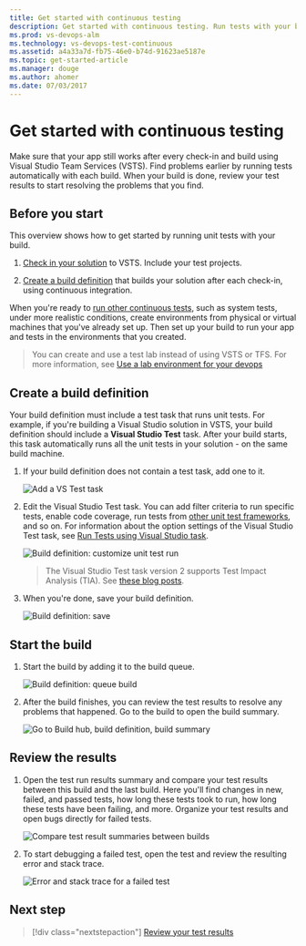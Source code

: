 ```yaml
---
title: Get started with continuous testing
description: Get started with continuous testing. Run tests with your builds for continuous integration 
ms.prod: vs-devops-alm
ms.technology: vs-devops-test-continuous
ms.assetid: a4a33a7d-fb75-46e0-b74d-91623ae5187e
ms.topic: get-started-article
ms.manager: douge
ms.author: ahomer
ms.date: 07/03/2017
---
```


# Get started with continuous testing

Make sure that your app still works after every 
check-in and build using Visual Studio Team Services (VSTS). 
Find problems earlier by running tests 
automatically with each build. When your build is 
done, review your test results to start resolving 
the problems that you find.

<a name="beforestart"></a>
## Before you start

This overview shows how to get started by running 
unit tests with your build. 

1. [Check in your solution](../../tfvc/overview.md) 
   to VSTS. Include your test projects.

1. [Create a build definition](../overview.md) 
   that builds your solution after each check-in, 
   using continuous integration.

When you're ready to 
[run other continuous tests](#runothertests), such as 
system tests, under more realistic conditions, 
create environments from physical or virtual 
machines that you've already set up. Then set up 
your build to run your app and tests in the 
environments that you created.

>You can create and use a test lab instead of using VSTS or TFS. For more information, see
[Use a lab environment for your devops](https://docs.microsoft.com/visualstudio/test/lab-management/using-a-lab-environment-for-your-application-lifecycle)

<a name="createbuild"></a>
## Create a build definition

Your build definition must include a test task that runs unit tests. 
For example, if you're building a Visual Studio solution in VSTS,
your build definition should include a **Visual Studio Test** task. After your 
build starts, this task automatically runs all the unit tests in your 
solution - on the same build machine. 

1. If your build definition does not contain a test task, add one to it.

   ![Add a VS Test task](_img/getting-started-with-continuous-testing/add-test-task.png)

1. Edit the Visual Studio Test task. You can add filter criteria to run specific tests, enable code coverage, 
   run tests from [other unit test frameworks](reference-qa.md), and so on.
   For information about the option settings of the Visual Studio Test task, see
   [Run Tests using Visual Studio task](https://github.com/Microsoft/vsts-tasks/blob/master/Tasks/VsTest/README.md).

   ![Build definition: customize unit test run](_img/getting-started-with-continuous-testing/edit-unit-test-task.png)

   > The Visual Studio Test task version 2 supports Test Impact Analysis (TIA). See [these blog posts](https://blogs.msdn.microsoft.com/devops/?s=test+impact).

1. When you're done, save your build definition.

   ![Build definition: save](_img/getting-started-with-continuous-testing/save-build-def.png)

<a name="startbuild"></a>
## Start the build

1. Start the build by adding it to the build queue.

   ![Build definition: queue build](_img/getting-started-with-continuous-testing/start-build.png) 

1. After the build finishes, you can review the test results to resolve any problems that happened. Go to the build to open the build summary.

   ![Go to Build hub, build definition, build summary](_img/getting-started-with-continuous-testing/open-summary.png)

<a name="reviewesults"></a>
## Review the results

1. Open the test run results summary and compare your test results
   between this build and the last build. Here you'll find changes in new, failed, and passed tests, 
   how long these tests took to run, how long these tests have been failing, and more.
   Organize your test results and open bugs directly for failed tests.

   ![Compare test result summaries between builds](_img/getting-started-with-continuous-testing/build-summary-test-result-metrics.png)

1. To start debugging a failed test, open the test and review the resulting error and stack trace.

   ![Error and stack trace for a failed test](_img/getting-started-with-continuous-testing/build-error-message.png)
 
<a name="runothertests"></a>
## Next step

> [!div class="nextstepaction"]
> [Review your test results](review-continuous-test-results-after-build.md) 
